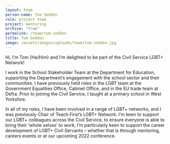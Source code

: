 ```yaml
---
layout: team
person-name: Tom Seddon
role: project team
project: mentoring
archive: "true"
permalink: /team/tom-seddon
title: Tom Seddon
image: /assets/images/uploads/team/tom-seddon.jpg
---
```

Hi, I’m Tom (He/Him) and I’m delighted to be part of the Civil Service LGBT+ Network!

I work in the School Stakeholder Team at the Department for Education, supporting the Department’s engagement with the school sector and their communities. I have previously held roles in the LGBT team at the Government Equalities Office, Cabinet Office, and in the EU trade team at Defra. Prior to joining the Civil Service, I taught at a primary school in West Yorkshire.

In all of my roles, I have been involved in a range of LGBT+ networks, and I was previously Chair of Teach First’s LGBT+ Network. I’m keen to support our LGBT+ colleagues across the Civil Service, to ensure everyone is able to bring their ‘whole selves’ to work; I’m particularly keen to support the career development of LGBT+ Civil Servants – whether that is through mentoring, careers events or at our upcoming 2022 conference.